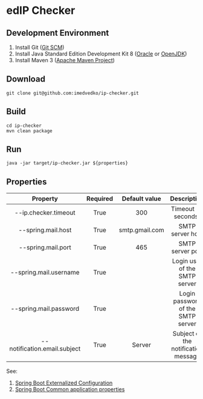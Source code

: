 edIP Checker
==============

Development Environment
-----------------------
1. Install Git ([Git SCM](https://git-scm.com/book/en/v2/Getting-Started-Installing-Git))
2. Install Java Standard Edition Development Kit  8 ([Oracle](http://www.oracle.com/technetwork/java/javase/downloads/index.html) or [OpenJDK](http://openjdk.java.net/install/))
3. Install Maven 3 ([Apache Maven Project](https://maven.apache.org/download.cgi))

Download
--------
    git clone git@github.com:imedvedko/ip-checker.git

Build
-----
    cd ip-checker
    mvn clean package

Run
---
    java -jar target/ip-checker.jar ${properties}

Properties
----------
|           Property           | Required | Default value  |             Description             |
|:----------------------------:|:--------:|:--------------:|:-----------------------------------:|
|     --ip.checker.timeout     |   True   |      300       |        Timeout (in seconds)         |
|      --spring.mail.host      |   True   | smtp.gmail.com |          SMTP server host           |
|      --spring.mail.port      |   True   |      465       |          SMTP server port           |
|    --spring.mail.username    |   True   |                |    Login user of the SMTP server    |
|    --spring.mail.password    |   True   |                |  Login password of the SMTP server  |
| --notification.email.subject |   True   |     Server     | Subject of the notification message |

See:
1. [Spring Boot Externalized Configuration](http://docs.spring.io/spring-boot/docs/current/reference/html/boot-features-external-config.html)
2. [Spring Boot Common application properties](http://docs.spring.io/spring-boot/docs/current/reference/html/common-application-properties.html)
